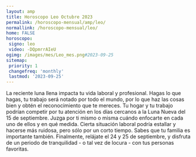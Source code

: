 ```yaml
---
layout: amp
title: Horoscopo Leo Octubre 2023 
permalink: /horoscopo-mensual/amp/leo/
normallink: /horoscopo-mensual/leo/
home: FALSE
horoscopo:
 signo: leo
 video: -DQpmrrAIeU
ogimg: /images/mes/Leo_mes.png#2023-09-25
sitemap:
 priority: 1
 changefreq: 'monthly'
 lastmod: '2023-09-25'
---
```



La reciente luna llena impacta tu vida laboral y profesional. Hagas lo que hagas, tu trabajo será notado por todo el mundo, por lo que haz las cosas bien y obtén el reconocimiento que te mereces. Tu hogar y tu trabajo podrían competir por tu atención en los días cercanos a la Luna Nueva del 15 de septiembre. Juzga por ti mismo o misma cuándo enfocarte en cada uno de ellos y en qué medida. Cierta situación laboral podría estallar y hacerse más ruidosa, pero sólo por un corto tiempo. Sabes que tu familia es importante también. Finalmente, relájate el 24 y 25 de septiembre, y disfruta de un periodo de tranquilidad - o tal vez de locura - con tus personas favoritas.